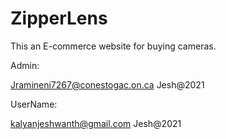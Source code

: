 # ZipperLens
This an E-commerce website for buying cameras.

Admin:

Jramineni7267@conestogac.on.ca
Jesh@2021


UserName:

kalyanjeshwanth@gmail.com
Jesh@2021
